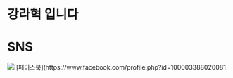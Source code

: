 # 강라혁 입니다

# SNS  
<img src="https://img.shields.io/badge/Facebook-4C4C4C?style=flat-square&logo=facebook&logoColor=#0866FF"/>
[페이스북](https://www.facebook.com/profile.php?id=100003388020081
